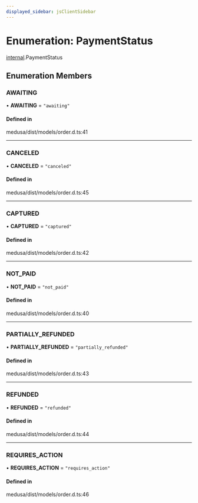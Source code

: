 ```yaml
---
displayed_sidebar: jsClientSidebar
---
```


# Enumeration: PaymentStatus

[internal](../modules/internal.md).PaymentStatus

## Enumeration Members

### AWAITING

• **AWAITING** = ``"awaiting"``

#### Defined in

medusa/dist/models/order.d.ts:41

___

### CANCELED

• **CANCELED** = ``"canceled"``

#### Defined in

medusa/dist/models/order.d.ts:45

___

### CAPTURED

• **CAPTURED** = ``"captured"``

#### Defined in

medusa/dist/models/order.d.ts:42

___

### NOT\_PAID

• **NOT\_PAID** = ``"not_paid"``

#### Defined in

medusa/dist/models/order.d.ts:40

___

### PARTIALLY\_REFUNDED

• **PARTIALLY\_REFUNDED** = ``"partially_refunded"``

#### Defined in

medusa/dist/models/order.d.ts:43

___

### REFUNDED

• **REFUNDED** = ``"refunded"``

#### Defined in

medusa/dist/models/order.d.ts:44

___

### REQUIRES\_ACTION

• **REQUIRES\_ACTION** = ``"requires_action"``

#### Defined in

medusa/dist/models/order.d.ts:46
